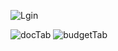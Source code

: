 

![Lgin](https://github.com/ronaldo45000/Login-App-Project/assets/105025799/81f1e75d-c476-4a6d-9d87-86d731433c7e)

![docTab](https://github.com/ronaldo45000/Login-App-Project/assets/105025799/5ff96d0e-93c2-4fb9-ae99-d618234fcd1c)
![budgetTab](https://github.com/ronaldo45000/Login-App-Project/assets/105025799/b80fdc06-a090-4837-bd8f-ca7b0cd23e94)

